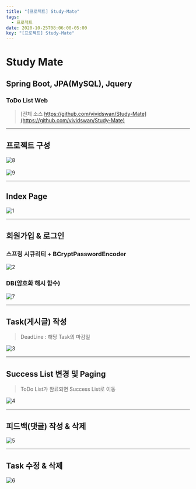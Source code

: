 ```yaml
---
title: "[프로젝트] Study-Mate"
tags:
  - 프로젝트
date: 2020-10-25T08:06:00-05:00
key: "[프로젝트] Study-Mate"
---
```


# Study Mate
## Spring Boot, JPA(MySQL), Jquery
<!--more-->
### ToDo List Web
> [전체 소스 https://github.com/vividswan/Study-Mate](https://github.com/vividswan/Study-Mate)

- - -

## 프로젝트 구성

![8](/assets/images/201025-8.png)<br><br>
![9](/assets/images/201025-9.png)<br>

- - -

## Index Page

![1](/assets/images/201025-1.png)<br>

- - -

## 회원가입 & 로그인
### 스프링 시큐리티 + BCryptPasswordEncoder

![2](/assets/images/201025-2.gif)<br>

### DB(암호화 해시 함수)

![7](/assets/images/201025-7.png)<br>

- - -

## Task(게시글) 작성

> DeadLine : 해당 Task의 마감일

![3](/assets/images/201025-3.gif)<br>

- - -

## Success List 변경 및 Paging

> ToDo List가 완료되면 Success List로 이동

![4](/assets/images/201025-4.gif)<br>

- - -

## 피드백(댓글) 작성 & 삭제

![5](/assets/images/201025-5.gif)<br>

- - -

## Task 수정 & 삭제

![6](/assets/images/201025-6.gif)<br>